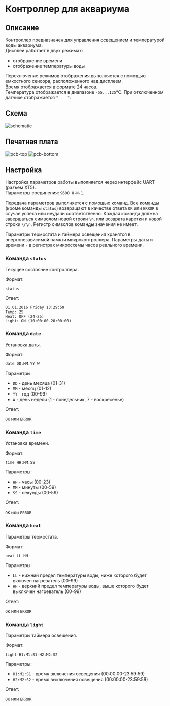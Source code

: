 # Контроллер для аквариума

## Описание
Контроллер предназначен для управления освещением и температурой воды аквариума.<br>
Дисплей работает в двух режимах:<br>
* отображение времени
* отображение температуры воды

Переключение режимов отображения выполняется с помощью емкостного сенсора, расположенного над дисплеем.<br>
Время отображается в формате 24 часов.<br>
Температура отображается в диапазоне `-55...125`°C. При отключенном датчике отображается `" -- "`.<br>

## Схема
![schematic](https://raw.github.com/baranovskiykonstantin/aquarium/master/aquarium-schematic.png)

## Печатная плата
![pcb-top](https://raw.github.com/baranovskiykonstantin/aquarium/master/aquarium-pcb-top.png)
![pcb-bottom](https://raw.github.com/baranovskiykonstantin/aquarium/master/aquarium-pcb-bottom.png)

## Настройка
Настройка параметров работы выполняется через интерфейс UART (разъем XT5).<br>
Параметры соединения: `9600 8-N-1`.

Передача параметров выполняется с помощью команд. Все команды (кроме команды `status`) возвращают в качестве 
ответа `OK` или `ERROR` в случае успеха или неудачи соответственно. Каждая команда должна завершаться символом новой 
строки `\n`, или возврата каретки и новой строки `\r\n`. Регистр символов команды значения не имеет.

Параметры термостата и таймера освещения хранятся в энергонезависимой памяти микроконтроллера. 
Параметры даты и времени - в регистрах микросхемы часов реального времени.

### Команда `status`
Текущее состояние контроллера.

Формат:

`status`

Ответ:

`01.01.2016 Friday 13:29:59`<br>
`Temp: 25`<br>
`Heat: OFF (24-25)`<br>
`Light: ON (10:00:00-20:00:00)`

### Команда `date`
Установка даты.

Формат:

`date DD.MM.YY W`

Параметры:<br>
* `DD` - день месяца (01-31)
* `MM` - месяц (01-12)
* `YY` - год (00-99)
* `W` - день недели (1 - понедельник, 7 - воскресенье)

Ответ:

`OK` или `ERROR`

### Команда `time`
Установка времени.

Формат:

`time HH:MM:SS`

Параметры:<br>
* `HH` - часы (00-23)
* `MM` - минуты (00-59)
* `SS` - секунды (00-59)

Ответ:

`OK` или `ERROR`

### Команда `heat`
Параметры термостата.

Формат:

`heat LL-HH`

Параметры:<br>
* `LL` - нижний предел температуры воды, ниже которого будет включен нагреватель (00-99)
* `HH` - верхний предел температуры воды, выше которого будет выключен нагреватель (00-99)

Ответ:

`OK` или `ERROR`

### Команда `light`
Параметры таймера освещения.

Формат:

`light H1:M1:S1-H2:M2:S2`

Параметры:<br>
* `H1:M1:S1` - время включения освещения (00:00:00-23:59:59)
* `H2:M2:S2` - время выключения освещения (00:00:00-23:59:59)

Ответ:

`OK` или `ERROR`
